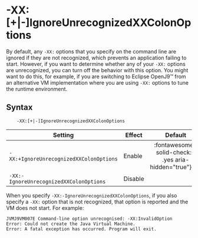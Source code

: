 <!--
* Copyright (c) 2017, 2022 IBM Corp. and others
*
* This program and the accompanying materials are made
* available under the terms of the Eclipse Public License 2.0
* which accompanies this distribution and is available at
* https://www.eclipse.org/legal/epl-2.0/ or the Apache
* License, Version 2.0 which accompanies this distribution and
* is available at https://www.apache.org/licenses/LICENSE-2.0.
*
* This Source Code may also be made available under the
* following Secondary Licenses when the conditions for such
* availability set forth in the Eclipse Public License, v. 2.0
* are satisfied: GNU General Public License, version 2 with
* the GNU Classpath Exception [1] and GNU General Public
* License, version 2 with the OpenJDK Assembly Exception [2].
*
* [1] https://www.gnu.org/software/classpath/license.html
* [2] http://openjdk.java.net/legal/assembly-exception.html
*
* SPDX-License-Identifier: EPL-2.0 OR Apache-2.0 OR GPL-2.0 WITH
* Classpath-exception-2.0 OR LicenseRef-GPL-2.0 WITH Assembly-exception
-->

# -XX:\[+|-\]IgnoreUnrecognizedXXColonOptions

By default, any `-XX:` options that you specify on the command line are ignored if they are not recognized, which prevents an application failing to start. However, if you want to determine whether any of your `-XX:` options are unrecognized, you can turn off the behavior with this option. You might want to do this, for example, if you are switching to Eclipse OpenJ9&trade; from an alternative VM implementation where you are using `-XX:` options to tune the
runtime environment.

## Syntax

        -XX:[+|-]IgnoreUnrecognizedXXColonOptions

| Setting                            | Effect  | Default                                                                            |
|------------------------------------|---------|:----------------------------------------------------------------------------------:|
| `-XX:+IgnoreUnrecognizedXXColonOptions` | Enable  | :fontawesome-solid-check:{: .yes aria-hidden="true"}<span class="sr-only">yes</span> |
| `-XX:-IgnoreUnrecognizedXXColonOptions` | Disable |                                                                               |

When you specify `-XX:-IgnoreUnrecognizedXXColonOptions`, if you also specify a `-XX:` option that is not recognized, that option is reported and the VM does not start. For example:

```
JVMJ9VM007E Command-line option unrecognised: -XX:InvalidOption
Error: Could not create the Java Virtual Machine.
Error: A fatal exception has occurred. Program will exit.
```


<!-- ==== END OF TOPIC ==== xxignoreunrecognizedxxcolonoptions.md ==== -->
